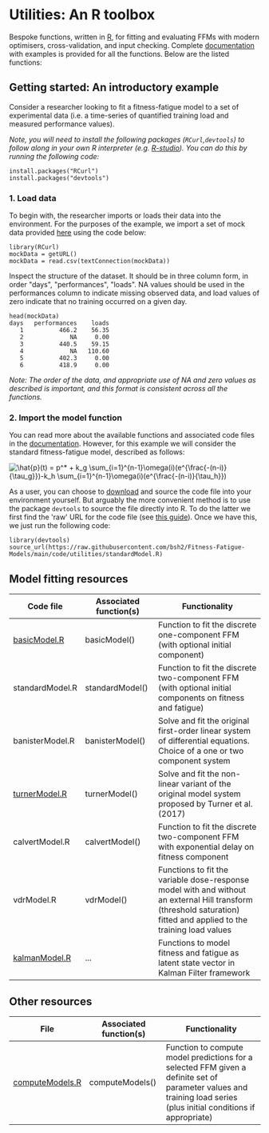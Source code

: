 # Utilities: An R toolbox

Bespoke functions, written in [R](https://www.r-project.org/), for fitting and evaluating FFMs with modern optimisers, cross-validation, and input checking. Complete [documentation]() with examples is provided for all the functions. Below are the listed functions:

<insert table>

## Getting started: An introductory example

Consider a researcher looking to fit a fitness-fatigue model to a set of experimental data (i.e. a time-series of quantified training load and measured performance values).

*Note, you will need to install the following packages (`RCurl`,`devtools`) to follow along in your own R interpreter (e.g. [R-studio](https://rstudio.com/)). You can do this by running the following code:*

    install.packages("RCurl")
    install.packages("devtools")

### 1. Load data

To begin with, the researcher imports or loads their data into the environment. For the purposes of the example, we import a set of mock data provided [here](documentation/data/mockData.csv) using the code below:

    library(RCurl)
    mockData = getURL()
    mockData = read.csv(textConnection(mockData))

Inspect the structure of the dataset. It should be in three column form, in order "days", "performances", "loads". NA values should be used in the performances column to indicate missing observed data, and load values of zero indicate that no training occurred on a given day.

    head(mockData)
    days   performances    loads
       1          466.2    56.35
       2             NA     0.00
       3          440.5    59.15
       4             NA   110.60
       5          402.3     0.00
       6          418.9     0.00
    
*Note: The order of the data, and appropriate use of NA and zero values as described is important, and this format is consistent across all the functions.*

### 2. Import the model function

You can read more about the available functions and associated code files in the [documentation](documentation/utilities.pdf). However, for this example we will consider the standard fitness-fatigue model, described as follows:

<img src="https://latex.codecogs.com/svg.latex?\hat{p}(t)&space;=&space;p^*&space;&plus;&space;k_g&space;\sum_{i=1}^{n-1}\omega(i)(e^{\frac{-(n-i)}{\tau_g}})-k_h&space;\sum_{i=1}^{n-1}\omega(i)(e^{\frac{-(n-i)}{\tau_h}})" title="\hat{p}(t) = p^* + k_g \sum_{i=1}^{n-1}\omega(i)(e^{\frac{-(n-i)}{\tau_g}})-k_h \sum_{i=1}^{n-1}\omega(i)(e^{\frac{-(n-i)}{\tau_h}})" />

As a user, you can choose to [download](standardModel.R) and source the code file into your environment yourself. But arguably the more convenient method is to use the package `devtools` to source the file directly into R. To do the latter we first find the 'raw' URL for the code file (see [this guide](https://help.data.world/hc/en-us/articles/115006300048-GitHub-how-to-find-the-sharable-download-URL-for-files-on-GitHub)). Once we have this, we just run the following code:

    library(devtools)
    source_url(https://raw.githubusercontent.com/bsh2/Fitness-Fatigue-Models/main/code/utilities/standardModel.R)
    
    


## Model fitting resources

| Code file | Associated function(s) | Functionality |
|-|-|-|
| [basicModel.R](https://github.com/bsh2/Fitness-Fatigue-Models/blob/main/functions/basicModel.R) | basicModel() | Function to fit the discrete one-component FFM (with optional initial component) |
| standardModel.R | standardModel() | Function to fit the discrete two-component FFM (with optional initial components on fitness and fatigue) |
| banisterModel.R | banisterModel() | Solve and fit the original first-order linear system of differential equations. Choice of a one or two component system |
| [turnerModel.R](https://github.com/bsh2/Fitness-Fatigue-Models/blob/main/functions/turnerModel.R) | turnerModel() | Solve and fit the non-linear variant of the original model system proposed by Turner et al. (2017) |
| calvertModel.R | calvertModel() | Function to fit the discrete two-component FFM with exponential delay on fitness component |
| vdrModel.R | vdrModel() | Functions to fit the variable dose-response model with and without an external Hill transform (threshold saturation) fitted and applied to the training load values  |
| [kalmanModel.R](https://github.com/bsh2/Fitness-Fatigue-Models/blob/main/functions/kalmanModel.R) | ... | Functions to model fitness and fatigue as latent state vector in Kalman Filter framework |

## Other resources

| File | Associated function(s) | Functionality |
|-|-|-|
| [computeModels.R](https://github.com/bsh2/Fitness-Fatigue-Models/blob/main/functions/computeModels.R) | computeModels() | Function to compute model predictions for a selected FFM given a definite set of parameter values and training load series (plus initial conditions if appropriate) |